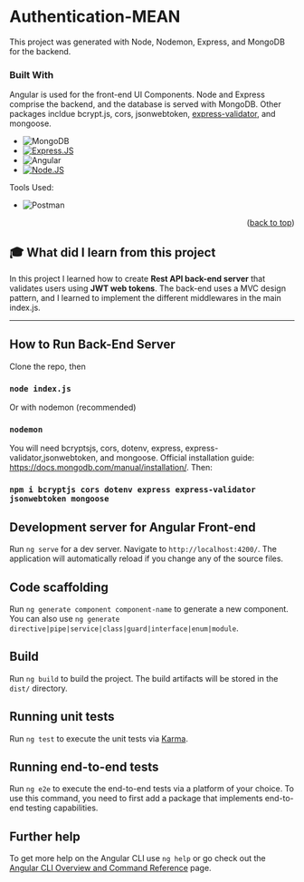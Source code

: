 # Authentication-MEAN

This project was generated with Node, Nodemon, Express, and MongoDB for the backend.


### Built With

Angular is used for the front-end UI Components. Node and Express comprise the backend, and the database is served with MongoDB. Other packages incldue bcrypt.js, cors, jsonwebtoken, [express-validator](https://express-validator.github.io/docs/), and mongoose.


* ![MongoDB](https://img.shields.io/badge/MongoDB-4EA94B?style=for-the-badge&logo=mongodb&logoColor=white)
* [![Express.JS][Express.js]][Expressjs-url]
* ![Angular](https://img.shields.io/badge/Angular-DD0031?style=for-the-badge&logo=angular&logoColor=white)
* [![Node.JS][Node.js]][Node-url]

Tools Used: 
* ![Postman](https://img.shields.io/badge/Postman-FF6C37?style=for-the-badge&logo=postman&logoColor=white)



<p align="right">(<a href="#readme-top">back to top</a>)</p>



## :mortar_board: **What did I learn from this project**

In this project I learned how to create <b>Rest API back-end server</b> that validates users using <b>JWT web tokens</b>. The back-end uses a MVC design pattern, and I learned to implement the different middlewares in the main index.js.


---

## How to Run Back-End Server 

Clone the repo, then

### `node index.js`

Or with nodemon (recommended)

### `nodemon`

You will need bcryptsjs, cors, dotenv, express, express-validator,jsonwebtoken, and mongoose. Official installation guide: https://docs.mongodb.com/manual/installation/. Then:
### `npm i bcryptjs cors dotenv express express-validator jsonwebtoken mongoose`


## Development server for Angular Front-end

Run `ng serve` for a dev server. Navigate to `http://localhost:4200/`. The application will automatically reload if you change any of the source files.

## Code scaffolding

Run `ng generate component component-name` to generate a new component. You can also use `ng generate directive|pipe|service|class|guard|interface|enum|module`.

## Build

Run `ng build` to build the project. The build artifacts will be stored in the `dist/` directory.

## Running unit tests

Run `ng test` to execute the unit tests via [Karma](https://karma-runner.github.io).

## Running end-to-end tests

Run `ng e2e` to execute the end-to-end tests via a platform of your choice. To use this command, you need to first add a package that implements end-to-end testing capabilities.

## Further help

To get more help on the Angular CLI use `ng help` or go check out the [Angular CLI Overview and Command Reference](https://angular.io/cli) page.

<!-- MARKDOWN LINKS & IMAGES -->
<!-- https://www.markdownguide.org/basic-syntax/#reference-style-links -->

[Node.js]: https://img.shields.io/badge/Node.js-43853D?style=for-the-badge&logo=node.js&logoColor=white
[Node-url]: https://nodejs.org/en//
[Svelte.dev]: https://img.shields.io/badge/Svelte-4A4A55?style=for-the-badge&logo=svelte&logoColor=FF3E00

[Express.js]: https://img.shields.io/badge/Express.js-404D59?style=for-the-badge
[Expressjs-url]: https://expressjs.com/en/guide/routing.html

